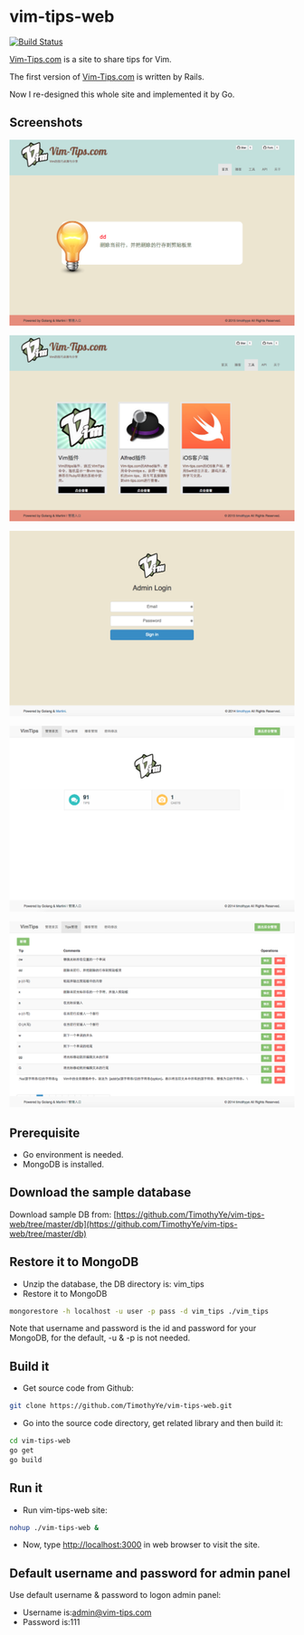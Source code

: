 vim-tips-web
============

[![Build Status](https://drone.io/github.com/TimothyYe/vim-tips-web/status.png)](https://drone.io/github.com/TimothyYe/vim-tips-web/latest)

[Vim-Tips.com](https://vim-tips.com) is a site to share tips for Vim. 

The first version of [Vim-Tips.com](https://vim-tips.com) is written by Rails.

Now I re-designed this whole site and implemented it by Go.

## Screenshots

![](screenshots/1.png)

![](screenshots/2.png)

![](screenshots/3.png)

![](screenshots/4.png)

![](screenshots/5.png)

## Prerequisite

* Go environment is needed. 
* MongoDB is installed.

## Download the sample database

Download sample DB from: [https://github.com/TimothyYe/vim-tips-web/tree/master/db](https://github.com/TimothyYe/vim-tips-web/tree/master/db)

## Restore it to MongoDB

* Unzip the database, the DB directory is: vim_tips
* Restore it to MongoDB

```bash
mongorestore -h localhost -u user -p pass -d vim_tips ./vim_tips
```

Note that username and password is the id and password for your MongoDB, for the default, -u & -p is not needed.

## Build it

* Get source code from Github:

```bash
git clone https://github.com/TimothyYe/vim-tips-web.git
```
* Go into the source code directory, get related library and then build it:

```bash
cd vim-tips-web
go get
go build
```

## Run it

* Run vim-tips-web site:
```bash
nohup ./vim-tips-web &
```

* Now, type [http://localhost:3000](http://localhost:3000) in web browser to visit the site.

## Default username and password for admin panel

Use default username & password to logon admin panel:

* Username is:admin@vim-tips.com
* Password is:111
